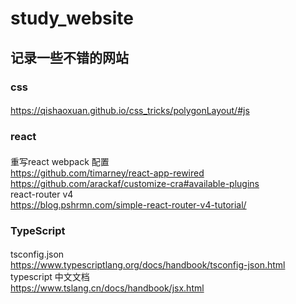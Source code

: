 # study_website 
## 记录一些不错的网站 
 ### css  
 ####
 https://qishaoxuan.github.io/css_tricks/polygonLayout/#js
 ### react
 ####
 重写react webpack 配置  
 https://github.com/timarney/react-app-rewired  
 https://github.com/arackaf/customize-cra#available-plugins  
 react-router v4  
 https://blog.pshrmn.com/simple-react-router-v4-tutorial/  
 ### TypeScript
 ####
 tsconfig.json  
 https://www.typescriptlang.org/docs/handbook/tsconfig-json.html  
 typescript 中文文档  
 https://www.tslang.cn/docs/handbook/jsx.html

